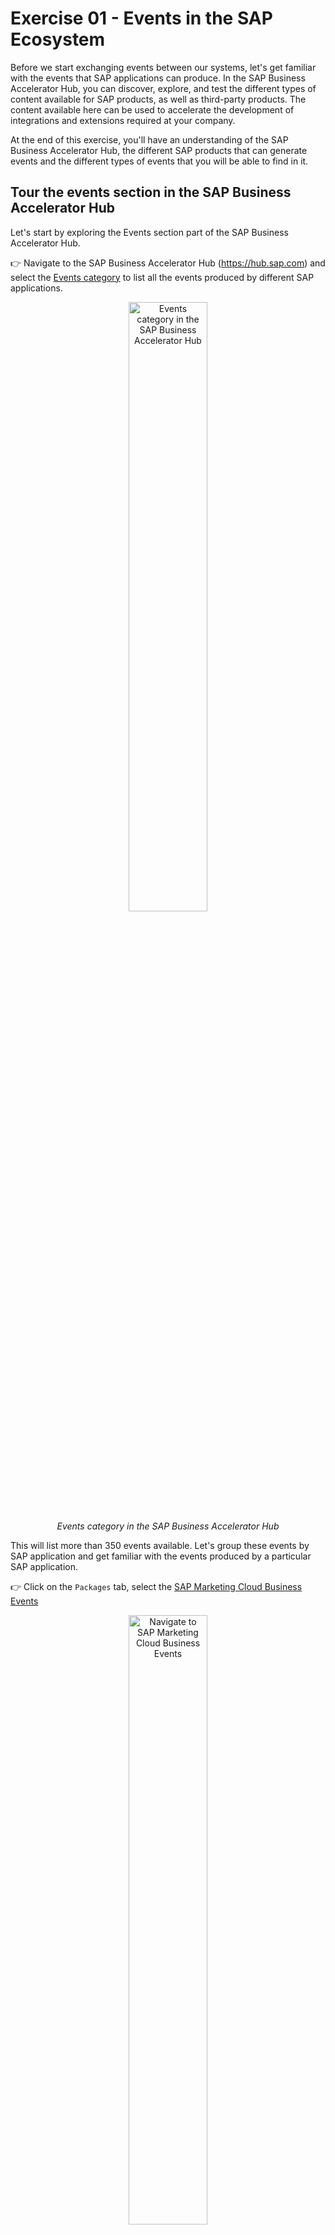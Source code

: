 # Exercise 01 - Events in the SAP Ecosystem

Before we start exchanging events between our systems, let's get familiar with the events that SAP applications can produce. In the SAP Business Accelerator Hub, you can discover, explore, and test the different types of content available for SAP products, as well as third-party products. The content available here can be used to accelerate the development of integrations and extensions required at your company. 

At the end of this exercise, you'll have an understanding of the SAP Business Accelerator Hub, the different SAP products that can generate events and the different types of events that you will be able to find in it.

## Tour the events section in the SAP Business Accelerator Hub

Let's start by exploring the Events section part of the SAP Business Accelerator Hub.

👉 Navigate to the SAP Business Accelerator Hub (https://hub.sap.com) and select the [Events category](https://hub.sap.com/content-type/Events/events/events) to list all the events produced by different SAP applications.

<p align = "center">
    <img alt="Events category in the SAP Business Accelerator Hub" src="assets/BAH-events.png" width="50%"/><br/>
    <i>Events category in the SAP Business Accelerator Hub</i>
</p>

This will list more than 350 events available. Let's group these events by SAP application and get familiar with the events produced by a particular SAP application.

👉 Click on the `Packages` tab, select the [SAP Marketing Cloud Business Events](https://hub.sap.com/package/SAPMarketingCloudBusinessEvents/event)

<!-- TODO: BAH video to gif - bah-marketing-cloud-business-events -->
<p align = "center">
    <img alt="Navigate to SAP Marketing Cloud Business Events" src="../../assets/to-be-added.png" width="50%"/><br/>
    <i>Navigate to SAP Marketing Cloud Business Events</i>
</p>

## Type of events

The two most common type of events that we will normally interact with are known as notification events and event-carried state transfer events. They mainly differ in the amount of information included in the payload. Let's explore this further.

### Notification events

A notification event is a message that is sent to inform that something has happened. It is a simple message that does not contain much data. For example, a notification event could be sent to inform that a new customer has been created in a system and within its payload it might just contain an id.

As an example, let's use the [`Marketing Campaign Events`](https://hub.sap.com/event/CE_MARKETINGCAMPAIGNEVENTS/resource) available from SAP Marketing Cloud in the SAP Business Accelerator Hub. We can see that there is an operation available - `ce/sap/s4/beh/marketingcampaign/v1/MarketingCampaign/Completed/v1`, and within it, we can find the headers and payload of the event. This event is an example of a notification event:

```json
{
  "type": "sap.s4.beh.marketingcampaign.v1.MarketingCampaign.Completed.v1",
  "source": "",
  "datacontenttype": "application/json",
  "specversion": "1.0",
  "subject": "string",
  "id": "QgEK7wzuHtqdhJwqCS+VOA==",
  "time": "2018-04-05T17:31:00Z",
    "data": {
        "CampaignUUID": "265239ce-e1b5-46a9-8c6d-dc68a238fd18"
    }
}
```

> In the [Explore the Business Partner events available in SAP S/4HANA Cloud](#explore-the-business-partner-events-available-in-sap-s4hana-cloud) section below, we share an example of another notification event, this time from the Business Partner object produced by an SAP S/4HANA Cloud system.

### Event-Carried State Transfer (ECTS) events

An event-carried state transfer event is also a message that is sent to inform that something has happened but different to the notification event, it includes the data that has changed. For example, an ECTS event could be sent to inform that a new customer has been created in a system and include the data of the new customer.

As an example, let's get familiar with the [`SAP Digital Vehicle Hub Business Events`](https://hub.sap.com/event/SAPDigitalVehicleHubBusinessEvents_SAPDigitalVehicleHubBusinessEvents/resource) available from SAP Digital Vehicle Hub in the SAP Business Accelerator Hub. We can see that there is an operation available - Vehicle Created (`/sap.dmo.dvh.Vehicle.Created.v1`), and within it, we can find an example payload of the event. You can see that it contains lots of information, e.g. Vehicle information, Business partners info, storage location, model specification, vehicle specification, tire information, etc. The [full sample](assets/vehicle-created-sample.json) can be found in the assets folder. This event is an example of an ECTS event:

```json
{
    "specversion": "1.0",
    "type": "sap.dmo.dvh.Vehicle.Created.v1",
    "source": "/eu10/sap.dmo.dvh",
    "subject": "808E6E30B65149978A443429B29FB300",
    "id": "a823e884-5edc-4194-a81a-f3a3632417ee",
    "time": "2018-04-08 08:31:00",
    "datacontenttype": "application/json",
    "sappassport": "string",
    "data": {
        "vehicle": {
            "vehicleIdentifyingElements": {
                "id": "808E6E30B65149978A443429B29FB300",
                "externalID": "vehicle-008",
                "vin": "1234567898888888"
            },
            "additionalBusinessPartner": [
                {
                    "id": "string",
                    "role": "string"
                }
            ],
            "description": [
                {
                    "short": "string",
                    "long": "string",
                    "language": "string"
                }
            ],
            "vehicleImageURL": "string",
            "sourceSystemID": "string",
            "buildDate": "string",
            "plannedIndicator": true,
            "batchNumber": "string",
            "businessTypeCode": "string",
            "availabilityCode": "string",
            "plantID": "string",
            "plantName": "string",
            "storageLocationID": "string",
            "storageLocationDescription": "string",
            "modelSpecification": {
                "modelExternalID": "string",
                "modelName": "string",
                "manufacturerName": "string"
            },
            "vehicleSpecification": {
                "interiorColor": "string",
                "exteriorColor": "string",
                "upholstery": "Leather",
                "upholsteryColor": "string",
                "wheelType": "Alloy",
            ...
}
```

## Explore the Business Partner events available in SAP S/4HANA Cloud 

As part of this CodeJam, we will interact with the Business Partner data from an SAP S/4HANA Cloud system. The Business Partner events

👉 Now that you are familiar with how to get around the SAP Business Accelerator Hub, search for the [Business Partner events](https://api.sap.com/products/SAPS4HANACloud/apis/all) available for SAP S/4HANA Cloud Public Edition, check out the different operations and get acquainted with the payload for the Business Partner changed event - [https://hub.sap.com/event/CE_BUSINESSPARTNEREVENTS/resource](https://hub.sap.com/event/CE_BUSINESSPARTNEREVENTS/resource).

```json
{
    "type": "sap.s4.beh.businesspartner.v1.BusinessPartner.Changed.v1",
    "specversion": "1.0",
    "source": "/default/sap.s4.beh/244572008",
    "id": "194780e0-b5db-1ede-b58a-4550178dff9e",
    "time": "2024-02-26T02:53:06Z",
    "datacontenttype": "application/json",
    "data": {
        "BusinessPartner": "1000667"
    }
}
```

🧭 Take some time to explore what's documented on the [Business Partner events - Overview page](https://hub.sap.com/event/CE_BUSINESSPARTNEREVENTS/overview). You will be able to find lots of valuable information here, e.g. [event reference](https://hub.sap.com/event/CE_BUSINESSPARTNEREVENTS/resource), event specifications (in JSON and YAML format), and a link to the [documentation](https://help.sap.com/docs/SAP_S4HANA_CLOUD/3c916ef10fc240c9afc594b346ffaf77/a75345282ddd4054a1e5ce7687e4b088.html?locale=en-US&state=PRODUCTION&version=2402.500).

Now, you might have noticed that the event samples shared in this exercise are in JSON format and follow a specific format. They all contain a similar structure, some header information (metadata) describing the message, e.g. `id`, `type`, `specversion`, `source`, `type`, `datacontenttype` and a `data` node, which includes the actual payload. This is because SAP has adopted the CloudEvents specification as the common format for its systems/applications to publish events. In the next exercise, we will explore the CloudEvents format, which is a specification for commonly describing event data.

## Summary

Now that you are familiar with some of the events available in the SAP Business Accelerator Hub, we are ready to start exploring the format used to describe the events. Enter CloudEvents.

## Further Study

* [Explore the events in the SAP Business Accelerator Hub](https://hub.sap.com/content-type/Events/events/events)

---

If you finish earlier than your fellow participants, you might like to ponder these questions. There isn't always a single correct answer and there are no prizes - they're just to give you something else to think about.

1. Can you think of reasons why would you prefer publishing notification events instead of data events?
2. Which format is used to document the Business Partner event specification?
   <details>
    <summary>Hint 🔦</summary>
    <i>Go to the Business Accelerator Hub and open the Business Partner event specification, in JSON or YAML format.</i>
    </details>
3. 

## Next

Continue to 👉 [Exercise 02 - Cloud Events](../02-cloudevents/README.md)
